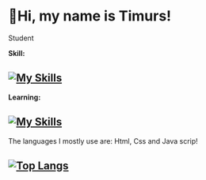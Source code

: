 # 👋Hi, my name is Timurs!
<p>Student</p>

**Skill:**

## [![My Skills](https://skillicons.dev/icons?i=html,css,js,python)](https://skillicons.dev)

**Learning:**

## [![My Skills](https://skillicons.dev/icons?i=js,py)](https://skillicons.dev)

The languages I mostly use are: Html, Css and Java scrip!
## [![Top Langs](https://github-readme-stats.vercel.app/api/top-langs/?username=19383562965)](https://github.com/19383562965/github-readme-stats)
